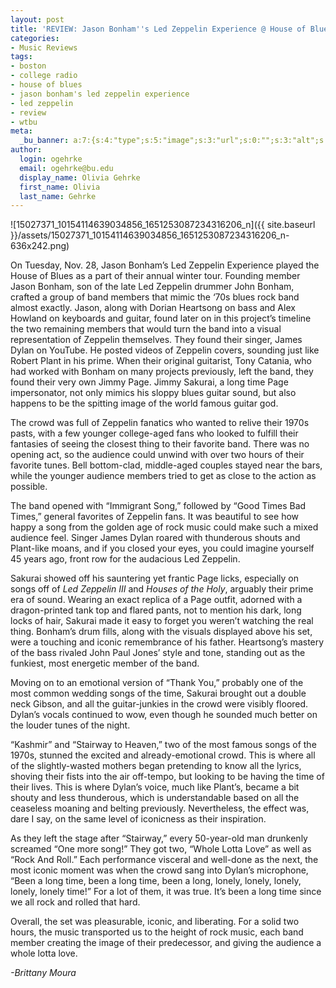 ```yaml
---
layout: post
title: 'REVIEW: Jason Bonham''s Led Zeppelin Experience @ House of Blues 11/28'
categories:
- Music Reviews
tags:
- boston
- college radio
- house of blues
- jason bonham's led zeppelin experience
- led zeppelin
- review
- wtbu
meta:
  _bu_banner: a:7:{s:4:"type";s:5:"image";s:3:"url";s:0:"";s:3:"alt";s:0:"";s:7:"post_id";s:0:"";s:4:"html";s:0:"";s:8:"position";s:12:"contentWidth";s:7:"caption";s:0:"";}
author:
  login: ogehrke
  email: ogehrke@bu.edu
  display_name: Olivia Gehrke
  first_name: Olivia
  last_name: Gehrke
---
```

![15027371_10154114639034856_1651253087234316206_n]({{ site.baseurl }}/assets/15027371_10154114639034856_1651253087234316206_n-636x242.png)

On Tuesday, Nov. 28, Jason Bonham’s Led Zeppelin Experience played the House of Blues as a part of their annual winter tour. Founding member Jason Bonham, son of the late Led Zeppelin drummer John Bonham, crafted a group of band members that mimic the ‘70s blues rock band almost exactly. Jason, along with Dorian Heartsong on bass and Alex Howland on keyboards and guitar, found later on in this project’s timeline the two remaining members that would turn the band into a visual representation of Zeppelin themselves. They found their singer, James Dylan on YouTube. He posted videos of Zeppelin covers, sounding just like Robert Plant in his prime. When their original guitarist, Tony Catania, who had worked with Bonham on many projects previously, left the band, they found their very own Jimmy Page. Jimmy Sakurai, a long time Page impersonator, not only mimics his sloppy blues guitar sound, but also happens to be the spitting image of the world famous guitar god.

The crowd was full of Zeppelin fanatics who wanted to relive their 1970s pasts, with a few younger college-aged fans who looked to fulfill their fantasies of seeing the closest thing to their favorite band. There was no opening act, so the audience could unwind with over two hours of their favorite tunes. Bell bottom-clad, middle-aged couples stayed near the bars, while the younger audience members tried to get as close to the action as possible.

The band opened with “Immigrant Song,” followed by “Good Times Bad Times,” general favorites of Zeppelin fans. It was beautiful to see how happy a song from the golden age of rock music could make such a mixed audience feel. Singer James Dylan roared with thunderous shouts and Plant-like moans, and if you closed your eyes, you could imagine yourself 45 years ago, front row for the audacious Led Zeppelin.

Sakurai showed off his sauntering yet frantic Page licks, especially on songs off of _Led Zeppelin III_ and _Houses of the Holy_, arguably their prime era of sound. Wearing an exact replica of a Page outfit, adorned with a dragon-printed tank top and flared pants, not to mention his dark, long locks of hair, Sakurai made it easy to forget you weren’t watching the real thing. Bonham’s drum fills, along with the visuals displayed above his set, were a touching and iconic remembrance of his father. Heartsong’s mastery of the bass rivaled John Paul Jones’ style and tone, standing out as the funkiest, most energetic member of the band.

Moving on to an emotional version of “Thank You,” probably one of the most common wedding songs of the time, Sakurai brought out a double neck Gibson, and all the guitar-junkies in the crowd were visibly floored. Dylan’s vocals continued to wow, even though he sounded much better on the louder tunes of the night.

“Kashmir” and “Stairway to Heaven,” two of the most famous songs of the 1970s, stunned the excited and already-emotional crowd. This is where all of the slightly-wasted mothers began pretending to know all the lyrics, shoving their fists into the air off-tempo, but looking to be having the time of their lives. This is where Dylan’s voice, much like Plant’s, became a bit shouty and less thunderous, which is understandable based on all the ceaseless moaning and belting previously. Nevertheless, the effect was, dare I say, on the same level of iconicness as their inspiration.

As they left the stage after “Stairway,” every 50-year-old man drunkenly screamed “One more song!” They got two, “Whole Lotta Love” as well as “Rock And Roll.” Each performance visceral and well-done as the next, the most iconic moment was when the crowd sang into Dylan’s microphone, “Been a long time, been a long time, been a long, lonely, lonely, lonely, lonely, lonely time!” For a lot of them, it was true. It’s been a long time since we all rock and rolled that hard.

Overall, the set was pleasurable, iconic, and liberating. For a solid two hours, the music transported us to the height of rock music, each band member creating the image of their predecessor, and giving the audience a whole lotta love.

_\-Brittany Moura_
